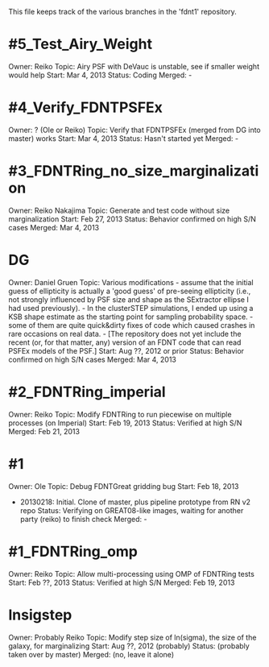 
This file keeps track of the various branches in the 'fdnt1' repository.


#5_Test_Airy_Weight
===================
Owner:  Reiko
Topic:  Airy PSF with DeVauc is unstable, see if smaller weight would help
Start:  Mar 4, 2013
Status: Coding
Merged: -


#4_Verify_FDNTPSFEx
===================
Owner:  ? (Ole or Reiko)
Topic:  Verify that FDNTPSFEx (merged from DG into master) works
Start:  Mar 4, 2013
Status: Hasn't started yet
Merged: -


#3_FDNTRing_no_size_marginalization
===================================
Owner:  Reiko Nakajima
Topic:  Generate and test code without size marginalization
Start:  Feb 27, 2013
Status: Behavior confirmed on high S/N cases
Merged: Mar 4, 2013


DG
==
Owner:  Daniel Gruen
Topic:  Various modifications
        - assume that the initial guess of ellipticity is actually a
       	  'good guess' of pre-seeing ellipticity (i.e., not strongly
	  influenced by PSF size and shape as the SExtractor ellipse
	  I had used previously).
        - In the clusterSTEP simulations, I ended up using a KSB shape
       	  estimate as the starting point for sampling probability space.
        - some of them are quite quick&dirty fixes of code which caused
          crashes in rare occasions on real data.
        - [The repository does not yet include the recent (or, for that matter,
       	  any) version of an FDNT code that can read PSFEx models of the PSF.]
Start:  Aug ??, 2012 or prior
Status: Behavior confirmed on high S/N cases
Merged: Mar 4, 2013


#2_FDNTRing_imperial
====================
Owner:  Reiko
Topic:  Modify FDNTRing to run piecewise on multiple processes (on Imperial)
Start:  Feb 19, 2013
Status: Verified at high S/N
Merged: Feb 21, 2013


#1
==
Owner:  Ole
Topic:  Debug FDNTGreat gridding bug
Start:  Feb 18, 2013
- 20130218: Initial. Clone of master, plus pipeline prototype from RN v2 repo
Status: Verifying on GREAT08-like images, waiting for another party (reiko) to finish check
Merged: -


#1_FDNTRing_omp
===============
Owner:  Reiko
Topic:  Allow multi-processing using OMP of FDNTRing tests
Start:  Feb ??, 2013
Status: Verified at high S/N
Merged: Feb 19, 2013


lnsigstep
=========
Owner:  Probably Reiko
Topic:  Modify step size of ln(sigma), the size of the galaxy, for marginalizing
Start:  Aug ??, 2012 (probably)
Status: (probably taken over by master)
Merged: (no, leave it alone)
